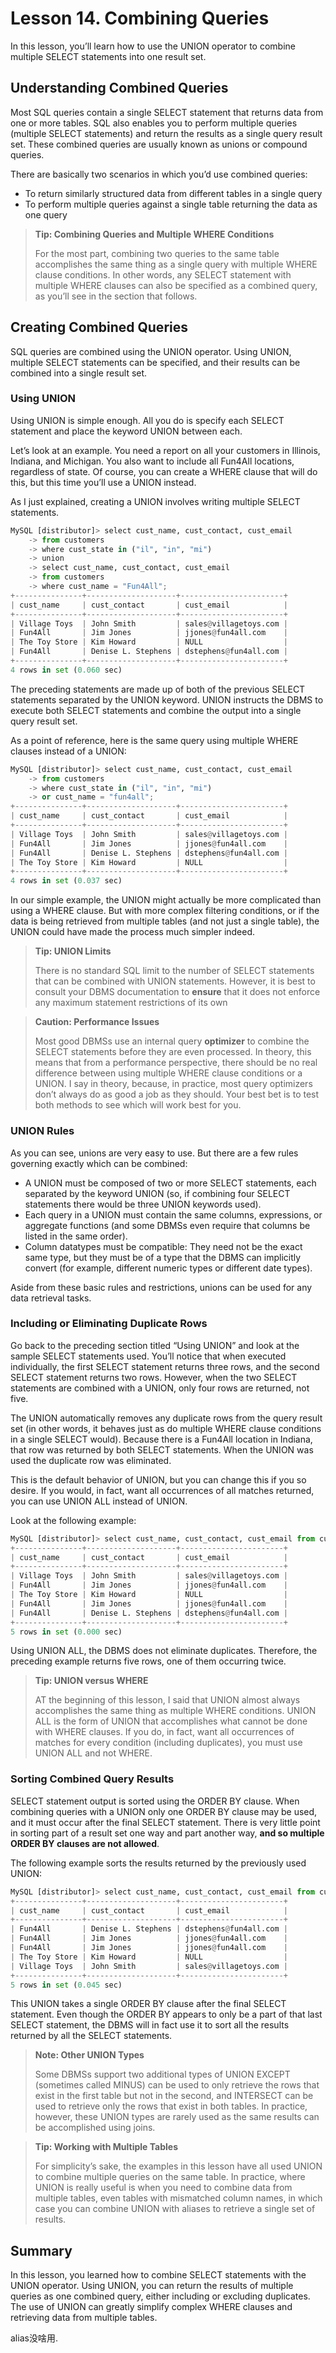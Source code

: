 # Lesson 14. Combining Queries

In this lesson, you’ll learn how to use the UNION operator to combine multiple SELECT statements into one result set.



## Understanding Combined Queries

Most SQL queries contain a single SELECT statement that returns data from one or more tables. SQL also enables you to perform multiple queries (multiple SELECT statements) and return the results as a single query result set. These combined queries are usually known as unions or compound queries.

There are basically two scenarios in which you’d use combined queries:

- To return similarly structured data from different tables in a single query
- To perform multiple queries against a single table returning the data as one query

> **Tip: Combining Queries and Multiple WHERE Conditions**
>
> For the most part, combining two queries to the same table accomplishes the same thing as a single query with multiple WHERE clause conditions. In other words, any SELECT statement with multiple WHERE clauses can also be specified as a combined query, as you’ll see in the section that follows.



## Creating Combined Queries

SQL queries are combined using the UNION operator. Using UNION, multiple SELECT statements can be specified, and their results can be combined into a single result set.

### Using UNION

Using UNION is simple enough. All you do is specify each SELECT statement and place the keyword UNION between each.

Let’s look at an example. You need a report on all your customers in Illinois, Indiana, and Michigan. You also want to include all Fun4All locations, regardless of state. Of course, you can create a WHERE clause that will do this, but this time you’ll use a UNION instead.

As I just explained, creating a UNION involves writing multiple SELECT statements.

```python
MySQL [distributor]> select cust_name, cust_contact, cust_email
    -> from customers
    -> where cust_state in ("il", "in", "mi")
    -> union
    -> select cust_name, cust_contact, cust_email
    -> from customers
    -> where cust_name = "Fun4All";
+---------------+--------------------+-----------------------+
| cust_name     | cust_contact       | cust_email            |
+---------------+--------------------+-----------------------+
| Village Toys  | John Smith         | sales@villagetoys.com |
| Fun4All       | Jim Jones          | jjones@fun4all.com    |
| The Toy Store | Kim Howard         | NULL                  |
| Fun4All       | Denise L. Stephens | dstephens@fun4all.com |
+---------------+--------------------+-----------------------+
4 rows in set (0.060 sec)
```



The preceding statements are made up of both of the previous SELECT statements separated by the UNION keyword. UNION instructs the DBMS to execute both SELECT statements and combine the output into a single query result set.

As a point of reference, here is the same query using multiple WHERE clauses instead of a UNION:



```python
MySQL [distributor]> select cust_name, cust_contact, cust_email
    -> from customers
    -> where cust_state in ("il", "in", "mi")
    -> or cust_name = "fun4all";
+---------------+--------------------+-----------------------+
| cust_name     | cust_contact       | cust_email            |
+---------------+--------------------+-----------------------+
| Village Toys  | John Smith         | sales@villagetoys.com |
| Fun4All       | Jim Jones          | jjones@fun4all.com    |
| Fun4All       | Denise L. Stephens | dstephens@fun4all.com |
| The Toy Store | Kim Howard         | NULL                  |
+---------------+--------------------+-----------------------+
4 rows in set (0.037 sec)
```

In our simple example, the UNION might actually be more complicated than using a WHERE clause. But with more complex filtering conditions, or if the data is being retrieved from multiple tables (and not just a single table), the UNION could have made the process much simpler indeed.

> **Tip: UNION Limits**
>
> There is no standard SQL limit to the number of SELECT statements that can be combined with UNION statements. However, it is best to consult your DBMS documentation to **ensure** that it does not enforce any maximum statement restrictions of its own

> **Caution: Performance Issues**
>
> Most good DBMSs use an internal query **optimizer** to combine the SELECT statements before they are even processed. In theory, this means that from a performance perspective, there should be no real difference between using multiple WHERE clause conditions or a UNION. I say in theory, because, in practice, most query optimizers don’t always do as good a job as they should. Your best bet is to test both methods to see which will work best for you.

### UNION Rules

As you can see, unions are very easy to use. But there are a few rules governing exactly which can be combined:

- A UNION must be composed of two or more SELECT statements, each separated by the keyword UNION (so, if combining four SELECT statements there would be three UNION keywords used).
- Each query in a UNION must contain the same columns, expressions, or aggregate functions (and some DBMSs even require that columns be listed in the same order).
- Column datatypes must be compatible: They need not be the exact same type, but they must be of a type that the DBMS can implicitly convert (for example, different numeric types or different date types).

Aside from these basic rules and restrictions, unions can be used for any data retrieval tasks.

### Including or Eliminating Duplicate Rows

Go back to the preceding section titled “Using UNION” and look at the sample SELECT statements used. You’ll notice that when executed individually, the first SELECT statement returns three rows, and the second SELECT statement returns two rows. However, when the two SELECT statements are combined with a UNION, only four rows are returned, not five.

The UNION automatically removes any duplicate rows from the query result set (in other words, it behaves just as do multiple WHERE clause conditions in a single SELECT would). Because there is a Fun4All location in Indiana, that row was returned by both SELECT statements. When the UNION was used the duplicate row was eliminated.

This is the default behavior of UNION, but you can change this if you so desire. If you would, in fact, want all occurrences of all matches returned, you can use UNION ALL instead of UNION.

Look at the following example:

```python
MySQL [distributor]> select cust_name, cust_contact, cust_email from customers where cust_state  in ("il", "in", "mi") union all  select cust_name, cust_contact, cust_email from customers where cust_name = "fun4all";
+---------------+--------------------+-----------------------+
| cust_name     | cust_contact       | cust_email            |
+---------------+--------------------+-----------------------+
| Village Toys  | John Smith         | sales@villagetoys.com |
| Fun4All       | Jim Jones          | jjones@fun4all.com    |
| The Toy Store | Kim Howard         | NULL                  |
| Fun4All       | Jim Jones          | jjones@fun4all.com    |
| Fun4All       | Denise L. Stephens | dstephens@fun4all.com |
+---------------+--------------------+-----------------------+
5 rows in set (0.000 sec)
```

Using UNION ALL, the DBMS does not eliminate duplicates. Therefore, the preceding example returns five rows, one of them occurring twice.



> **Tip: UNION versus WHERE** 
>
> AT the beginning of this lesson, I said that UNION almost always accomplishes the same thing as multiple WHERE conditions. UNION ALL is the form of UNION that accomplishes what cannot be done with WHERE clauses. If you do, in fact, want all occurrences of matches for every condition (including duplicates), you must use UNION ALL and not WHERE.

### Sorting Combined Query Results

SELECT statement output is sorted using the ORDER BY clause. When combining queries with a UNION only one ORDER BY clause may be used, and it must occur after the final SELECT statement. There is very little point in sorting part of a result set one way and part another way, **and so multiple ORDER BY clauses are not allowed**.

The following example sorts the results returned by the previously used UNION:

```python
MySQL [distributor]> select cust_name, cust_contact, cust_email from customers where cust_state  in ("il", "in", "mi") union all  select cust_name, cust_contact, cust_email from customers where cust_name = "fun4all" order by cust_name, cust_contact;
+---------------+--------------------+-----------------------+
| cust_name     | cust_contact       | cust_email            |
+---------------+--------------------+-----------------------+
| Fun4All       | Denise L. Stephens | dstephens@fun4all.com |
| Fun4All       | Jim Jones          | jjones@fun4all.com    |
| Fun4All       | Jim Jones          | jjones@fun4all.com    |
| The Toy Store | Kim Howard         | NULL                  |
| Village Toys  | John Smith         | sales@villagetoys.com |
+---------------+--------------------+-----------------------+
5 rows in set (0.045 sec)
```

This UNION takes a single ORDER BY clause after the final SELECT statement. Even though the ORDER BY appears to only be a part of that last SELECT statement, the DBMS will in fact use it to sort all the results returned by all the SELECT statements.

> **Note: Other UNION Types**
>
> Some DBMSs support two additional types of UNION EXCEPT (sometimes called MINUS) can be used to only retrieve the rows that exist in the first table but not in the second, and INTERSECT can be used to retrieve only the rows that exist in both tables. In practice, however, these UNION types are rarely used as the same results can be accomplished using joins.

> **Tip: Working with Multiple Tables**
>
> For simplicity’s sake, the examples in this lesson have all used UNION to combine multiple queries on the same table. In practice, where UNION is really useful is when you need to combine data from multiple tables, even tables with mismatched column names, in which case you can combine UNION with aliases to retrieve a single set of results.

## Summary

In this lesson, you learned how to combine SELECT statements with the UNION operator. Using UNION, you can return the results of multiple queries as one combined query, either including or excluding duplicates. The use of UNION can greatly simplify complex WHERE clauses and retrieving data from multiple tables.

 alias没啥用.

